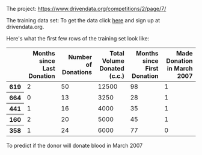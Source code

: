 The project:
https://www.drivendata.org/competitions/2/page/7/

The training data set:
To get the data click <a href="https://www.drivendata.org/competitions/2/data/">here</a> and sign up at drivendata.org.

<p>Here's what the first few rows of the training set look like:</p>
<table class="table">
  <thead>
    <tr style="text-align: right;">
      <th></th>
      <th>Months since Last Donation</th>
      <th>Number of Donations</th>
      <th>Total Volume Donated (c.c.)</th>
      <th>Months since First Donation</th>
      <th>Made Donation in March 2007</th>
    </tr>
  </thead>
  <tbody>
    <tr>
      <th>619</th>
      <td> 2</td>
      <td> 50</td>
      <td> 12500</td>
      <td> 98</td>
      <td> 1</td>
    </tr>
    <tr>
      <th>664</th>
      <td> 0</td>
      <td> 13</td>
      <td>  3250</td>
      <td> 28</td>
      <td> 1</td>
    </tr>
    <tr>
      <th>441</th>
      <td> 1</td>
      <td> 16</td>
      <td>  4000</td>
      <td> 35</td>
      <td> 1</td>
    </tr>
    <tr>
      <th>160</th>
      <td> 2</td>
      <td> 20</td>
      <td>  5000</td>
      <td> 45</td>
      <td> 1</td>
    </tr>
    <tr>
      <th>358</th>
      <td> 1</td>
      <td> 24</td>
      <td>  6000</td>
      <td> 77</td>
      <td> 0</td>
    </tr>
  </tbody>
</table>

To predict if the donor will donate blood in March 2007
